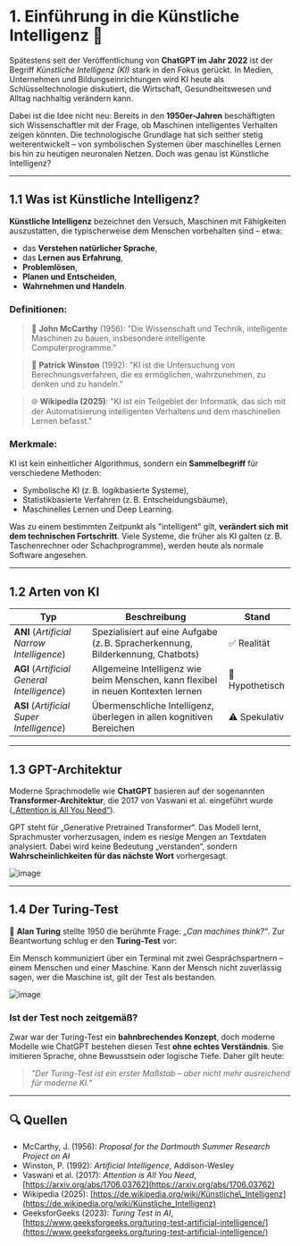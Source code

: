 # 1. Einführung in die Künstliche Intelligenz 🤖

Spätestens seit der Veröffentlichung von **ChatGPT im Jahr 2022** ist der Begriff *Künstliche Intelligenz (KI)* stark in den Fokus gerückt. In Medien, Unternehmen und Bildungseinrichtungen wird KI heute als Schlüsseltechnologie diskutiert, die Wirtschaft, Gesundheitswesen und Alltag nachhaltig verändern kann.

Dabei ist die Idee nicht neu: Bereits in den **1950er-Jahren** beschäftigten sich Wissenschaftler mit der Frage, ob Maschinen intelligentes Verhalten zeigen könnten. Die technologische Grundlage hat sich seither stetig weiterentwickelt – von symbolischen Systemen über
maschinelles Lernen bis hin zu heutigen neuronalen Netzen. Doch was genau ist
Künstliche Intelligenz?

---

## 1.1 Was ist Künstliche Intelligenz?

**Künstliche Intelligenz** bezeichnet den Versuch, Maschinen mit Fähigkeiten auszustatten, die typischerweise dem Menschen vorbehalten sind – etwa:

* das **Verstehen natürlicher Sprache**,
* das **Lernen aus Erfahrung**,
* **Problemlösen**,
* **Planen und Entscheiden**,
* **Wahrnehmen und Handeln**.

### Definitionen:

> 🧠 **John McCarthy** (1956):
> "Die Wissenschaft und Technik, intelligente Maschinen zu bauen, insbesondere intelligente Computerprogramme."

> 📘 **Patrick Winston** (1992):
> "KI ist die Untersuchung von Berechnungsverfahren, die es ermöglichen, wahrzunehmen, zu denken und zu handeln."

> 🌐 **Wikipedia (2025)**:
> "KI ist ein Teilgebiet der Informatik, das sich mit der Automatisierung intelligenten Verhaltens und dem maschinellen Lernen befasst."

### Merkmale:

KI ist kein einheitlicher Algorithmus, sondern ein **Sammelbegriff** für verschiedene Methoden:

* Symbolische KI (z. B. logikbasierte Systeme),
* Statistikbasierte Verfahren (z. B. Entscheidungsbäume),
* Maschinelles Lernen und Deep Learning.

Was zu einem bestimmten Zeitpunkt als "intelligent" gilt, **verändert sich mit dem technischen Fortschritt**. Viele Systeme, die früher als KI galten (z. B. Taschenrechner oder Schachprogramme), werden heute als normale Software angesehen.

---

## 1.2 Arten von KI

| Typ                                         | Beschreibung                                                                      | Stand           |
| ------------------------------------------- | --------------------------------------------------------------------------------- | --------------- |
| **ANI** (*Artificial Narrow Intelligence*)  | Spezialisiert auf eine Aufgabe (z. B. Spracherkennung, Bilderkennung, Chatbots)   | ✅ Realität      |
| **AGI** (*Artificial General Intelligence*) | Allgemeine Intelligenz wie beim Menschen, kann flexibel in neuen Kontexten lernen | 🔬 Hypothetisch |
| **ASI** (*Artificial Super Intelligence*)   | Übermenschliche Intelligenz, überlegen in allen kognitiven Bereichen              | ⚠️ Spekulativ   |

---

## 1.3 GPT-Architektur

Moderne Sprachmodelle wie **ChatGPT** basieren auf der sogenannten **Transformer-Architektur**, die 2017 von Vaswani et al. eingeführt wurde ([„Attention is All You Need“](https://arxiv.org/abs/1706.03762)).

GPT steht für „Generative Pretrained Transformer“. Das Modell lernt, Sprachmuster vorherzusagen, indem es riesige Mengen an Textdaten analysiert. Dabei wird keine Bedeutung „verstanden“, sondern **Wahrscheinlichkeiten für das nächste Wort** vorhergesagt.

![image](https://github.com/user-attachments/assets/d496fc24-a5a9-4368-860c-437ed9016358)


---

## 1.4 Der Turing-Test

🧪 **Alan Turing** stellte 1950 die berühmte Frage: *„Can machines think?“*. Zur Beantwortung schlug er den **Turing-Test** vor:

Ein Mensch kommuniziert über ein Terminal mit zwei Gesprächspartnern – einem Menschen und einer Maschine. Kann der Mensch nicht zuverlässig sagen, wer die Maschine ist, gilt der Test als bestanden.

![image](https://github.com/user-attachments/assets/91854e0b-a4f1-48e0-97a0-88f79c0a1475)


### Ist der Test noch zeitgemäß?

Zwar war der Turing-Test ein **bahnbrechendes Konzept**, doch moderne Modelle wie ChatGPT bestehen diesen Test **ohne echtes Verständnis**. Sie imitieren Sprache, ohne Bewusstsein oder logische Tiefe. Daher gilt heute:

> *"Der Turing-Test ist ein erster Maßstab – aber nicht mehr ausreichend für moderne KI."*

---

## 🔍 Quellen

* McCarthy, J. (1956): *Proposal for the Dartmouth Summer Research Project on AI*
* Winston, P. (1992): *Artificial Intelligence*, Addison-Wesley
* Vaswani et al. (2017): *Attention is All You Need*, [https://arxiv.org/abs/1706.03762](https://arxiv.org/abs/1706.03762)
* Wikipedia (2025): [https://de.wikipedia.org/wiki/Künstliche\_Intelligenz](https://de.wikipedia.org/wiki/Künstliche_Intelligenz)
* GeeksforGeeks (2023): *Turing Test in AI*, [https://www.geeksforgeeks.org/turing-test-artificial-intelligence/](https://www.geeksforgeeks.org/turing-test-artificial-intelligence/)

